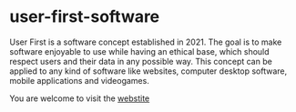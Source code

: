 # user-first-software
User First is a software concept established in 2021. The goal is to make software enjoyable to use while having an ethical base, which should respect users and their data in any possible way. This concept can be applied to any kind of software like websites, computer desktop software, mobile applications and videogames.

You are welcome to visit the [webstite](https://userfirstsoftware.org/)
